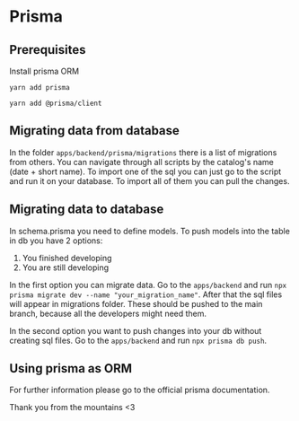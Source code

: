 # Prisma

## Prerequisites
Install prisma ORM

```yarn add prisma```

```yarn add @prisma/client```

## Migrating data from database
In the folder ```apps/backend/prisma/migrations``` there is a list of migrations from others. 
You can navigate through all scripts by the catalog's name (date + short name).
To import one of the sql you can just go to the script and run it on your database.
To import all of them you can pull the changes.

## Migrating data to database
In schema.prisma you need to define models.
To push models into the table in db you have 2 options:

1. You finished developing
2. You are still developing

In the first option you can migrate data.
Go to the ```apps/backend``` and run ```npx prisma migrate dev --name "your_migration_name"```.
After that the sql files will appear in migrations folder. 
These should be pushed to the main branch, because all the developers might need them.

In the second option you want to push changes into your db without creating sql files.
Go to the ```apps/backend``` and run ```npx prisma db push```.

## Using prisma as ORM
For further information please go to the official prisma documentation. 

Thank you from the mountains <3

